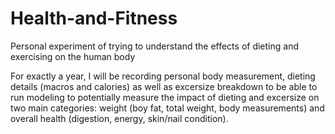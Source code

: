 # Health-and-Fitness
Personal experiment of trying to understand the effects of dieting and exercising on the human body

For exactly a year, I will be recording personal body measurement, dieting details (macros and calories) as well as excersize breakdown to be able to run modeling to potentially measure the impact of dieting and excersize on two main categories: weight (boy fat, total weight, body measurements) and overall health (digestion, energy, skin/nail condition).
